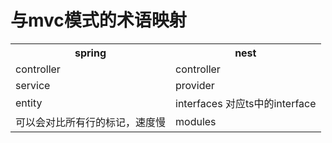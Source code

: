 # 与mvc模式的术语映射

<table>
    <tbody>
    <tr>
        <th>spring</th>
        <th>nest</th>
    </tr>
    <tr>
        <td>controller</td>
        <td>controller</td>
    </tr>
    <tr>
        <td>service</td>
        <td>provider</td>
    </tr>
    <tr>
        <td>entity</td>
        <td>interfaces 对应ts中的interface</td>
    </tr>
    <tr>
        <td>可以会对比所有行的标记，速度慢</td>
        <td>modules</td>
    </tr>
    </tbody>
</table>
